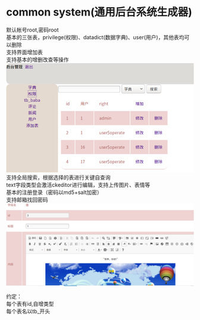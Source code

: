 # common system(通用后台系统生成器)
 默认帐号root,密码root<br>
 基本的三张表，privilege(权限)、datadict(数据字典)、user(用户)，其他表均可以删除<br>
 支持界面增加表<br>
 支持基本的增删改查等操作<br>
<img src="https://github.com/Dreamlu/common-system/blob/master/comsys/1.png" alt="image" style="max-width:100%;">
 支持全局搜索，根据选择的表进行关键自查询<br>
 text字段类型会激活ckeditor进行编辑，支持上传图片、表情等<br>
 基本的注册登录（密码以md5+salt加密）<br>
 支持邮箱找回密码<br>
<img src="https://github.com/Dreamlu/common-system/blob/master/comsys/2.png" alt="image" style="max-width:100%;">

 约定：<br>
 每个表有id,自增类型<br>
 每个表名以tb_开头<br>

